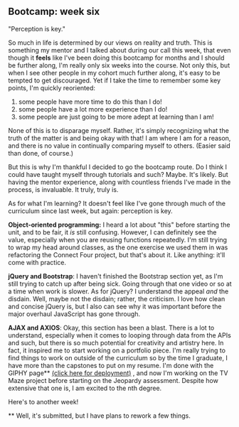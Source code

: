 Bootcamp: week six
--------

"Perception is key."

So much in life is determined by our views on reality and truth. This is something my mentor and I talked about during our call this week, that even though it **feels** like I've been doing this bootcamp for months and I should be further along, I'm really only six weeks into the course. Not only this, but when I see other people in my cohort much further along, it's easy to be tempted to get discouraged. Yet if I take the time to remember some key points, I'm quickly reoriented: 

1) some people have more time to do this than I do!
2) some people have a lot more experience than I do!
3) some people are just going to be more adept at learning than I am!

None of this is to disparage myself. Rather, it's simply recognizing what the truth of the matter is and being okay with that! I am where I am for a reason, and there is no value in continually comparing myself to others. (Easier said than done, of course.)

But this is why I'm thankful I decided to go the bootcamp route. Do I think I could have taught myself through tutorials and such? Maybe. It's likely. But having the mentor experience, along with countless friends I've made in the process, is invaluable. It truly, truly is.

As for what I'm learning? It doesn't feel like I've gone through much of the curriculum since last week, but again: perception is key.

**Object-oriented programming:** I heard a lot about "this" before starting the unit, and to be fair, it _is_ still confusing. However, I can definitely see the value, especially when you are reusing functions repeatedly. I'm still trying to wrap my head around classes, as the one exercise we used them in was refactoring the Connect Four project, but that's about it. Like anything: it'll come with practice.

**jQuery and Bootstrap**: I haven't finished the Bootstrap section yet, as I'm still trying to catch up after being sick. Going through that one video or so at a time when work is slower. As for jQuery? I understand the appeal _and_ the disdain. Well, maybe not the disdain; rather, the criticism. I love how clean and concise jQuery is, but I also can see why it was important before the major overhaul JavaScript has gone through.

**AJAX and AXIOS**: Okay, this section has been a blast. There is a lot to understand, especially when it comes to looping through data from the APIs and such, but there is so much potential for creativity and artistry here. In fact, it inspired me to start working on a portfolio piece. I'm really trying to find things to work on outside of the curriculum so by the time I graduate, I have more than the capstones to put on my resume. I'm done with the GIPHY page** <a href="https://dlmarshall3.github.io/giphy_party/">(click here for deployment)</a> , and now I'm working on the TV Maze project before starting on the Jeopardy assessment. Despite how extensive that one is, I am excited to the nth degree.

Here's to another week!

** Well, it's submitted, but I have plans to rework a few things.

